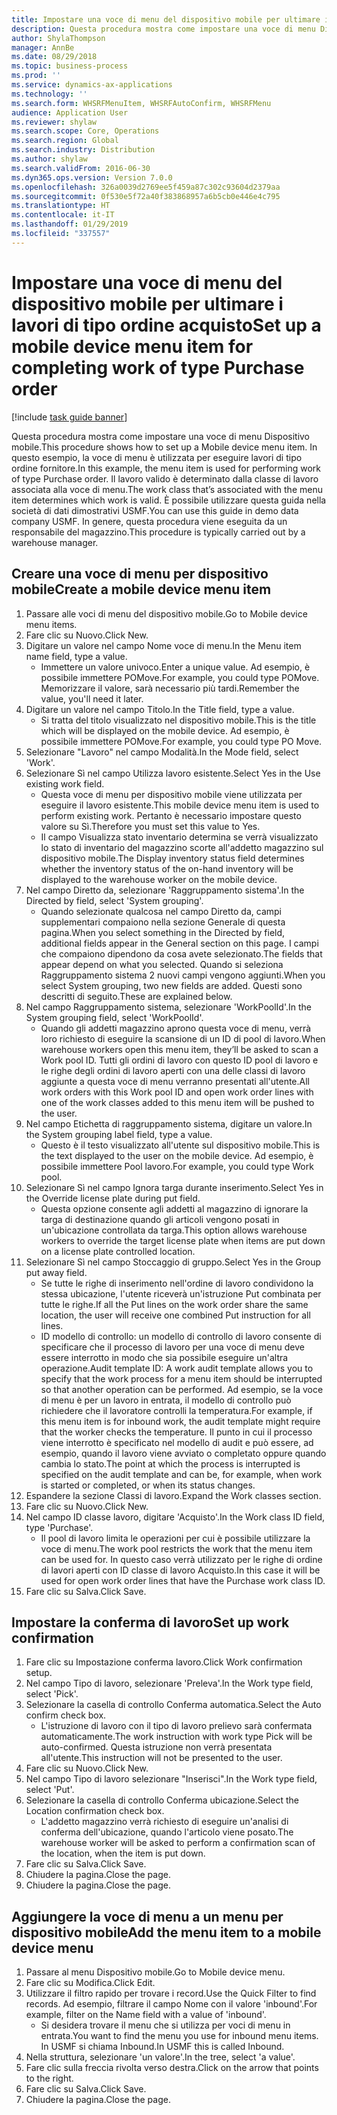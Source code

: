 ```yaml
---
title: Impostare una voce di menu del dispositivo mobile per ultimare i lavori di tipo ordine acquisto
description: Questa procedura mostra come impostare una voce di menu Dispositivo mobile.
author: ShylaThompson
manager: AnnBe
ms.date: 08/29/2018
ms.topic: business-process
ms.prod: ''
ms.service: dynamics-ax-applications
ms.technology: ''
ms.search.form: WHSRFMenuItem, WHSRFAutoConfirm, WHSRFMenu
audience: Application User
ms.reviewer: shylaw
ms.search.scope: Core, Operations
ms.search.region: Global
ms.search.industry: Distribution
ms.author: shylaw
ms.search.validFrom: 2016-06-30
ms.dyn365.ops.version: Version 7.0.0
ms.openlocfilehash: 326a0039d2769ee5f459a87c302c93604d2379aa
ms.sourcegitcommit: 0f530e5f72a40f383868957a6b5cb0e446e4c795
ms.translationtype: HT
ms.contentlocale: it-IT
ms.lasthandoff: 01/29/2019
ms.locfileid: "337557"
---
```

# <a name="set-up-a-mobile-device-menu-item-for-completing-work-of-type-purchase-order"></a><span data-ttu-id="8ff61-103">Impostare una voce di menu del dispositivo mobile per ultimare i lavori di tipo ordine acquisto</span><span class="sxs-lookup"><span data-stu-id="8ff61-103">Set up a mobile device menu item for completing work of type Purchase order</span></span>

[!include [task guide banner](../../includes/task-guide-banner.md)]

<span data-ttu-id="8ff61-104">Questa procedura mostra come impostare una voce di menu Dispositivo mobile.</span><span class="sxs-lookup"><span data-stu-id="8ff61-104">This procedure shows how to set up a Mobile device menu item.</span></span> <span data-ttu-id="8ff61-105">In questo esempio, la voce di menu è utilizzata per eseguire lavori di tipo ordine fornitore.</span><span class="sxs-lookup"><span data-stu-id="8ff61-105">In this example, the menu item is used for performing work of type Purchase order.</span></span> <span data-ttu-id="8ff61-106">Il lavoro valido è determinato dalla classe di lavoro associata alla voce di menu.</span><span class="sxs-lookup"><span data-stu-id="8ff61-106">The work class that’s associated with the menu item determines which work is valid.</span></span> <span data-ttu-id="8ff61-107">È possibile utilizzare questa guida nella società di dati dimostrativi USMF.</span><span class="sxs-lookup"><span data-stu-id="8ff61-107">You can use this guide in demo data company USMF.</span></span> <span data-ttu-id="8ff61-108">In genere, questa procedura viene eseguita da un responsabile del magazzino.</span><span class="sxs-lookup"><span data-stu-id="8ff61-108">This procedure is typically carried out by a warehouse manager.</span></span>


## <a name="create-a-mobile-device-menu-item"></a><span data-ttu-id="8ff61-109">Creare una voce di menu per dispositivo mobile</span><span class="sxs-lookup"><span data-stu-id="8ff61-109">Create a mobile device menu item</span></span>
1. <span data-ttu-id="8ff61-110">Passare alle voci di menu del dispositivo mobile.</span><span class="sxs-lookup"><span data-stu-id="8ff61-110">Go to Mobile device menu items.</span></span>
2. <span data-ttu-id="8ff61-111">Fare clic su Nuovo.</span><span class="sxs-lookup"><span data-stu-id="8ff61-111">Click New.</span></span>
3. <span data-ttu-id="8ff61-112">Digitare un valore nel campo Nome voce di menu.</span><span class="sxs-lookup"><span data-stu-id="8ff61-112">In the Menu item name field, type a value.</span></span>
    * <span data-ttu-id="8ff61-113">Immettere un valore univoco.</span><span class="sxs-lookup"><span data-stu-id="8ff61-113">Enter a unique value.</span></span> <span data-ttu-id="8ff61-114">Ad esempio, è possibile immettere POMove.</span><span class="sxs-lookup"><span data-stu-id="8ff61-114">For example, you could type POMove.</span></span> <span data-ttu-id="8ff61-115">Memorizzare il valore, sarà necessario più tardi.</span><span class="sxs-lookup"><span data-stu-id="8ff61-115">Remember the value, you'll need it later.</span></span>  
4. <span data-ttu-id="8ff61-116">Digitare un valore nel campo Titolo.</span><span class="sxs-lookup"><span data-stu-id="8ff61-116">In the Title field, type a value.</span></span>
    * <span data-ttu-id="8ff61-117">Si tratta del titolo visualizzato nel dispositivo mobile.</span><span class="sxs-lookup"><span data-stu-id="8ff61-117">This is the title which will be displayed on the mobile device.</span></span> <span data-ttu-id="8ff61-118">Ad esempio, è possibile immettere POMove.</span><span class="sxs-lookup"><span data-stu-id="8ff61-118">For example, you could type PO Move.</span></span>  
5. <span data-ttu-id="8ff61-119">Selezionare "Lavoro" nel campo Modalità.</span><span class="sxs-lookup"><span data-stu-id="8ff61-119">In the Mode field, select 'Work'.</span></span>
6. <span data-ttu-id="8ff61-120">Selezionare Sì nel campo Utilizza lavoro esistente.</span><span class="sxs-lookup"><span data-stu-id="8ff61-120">Select Yes in the Use existing work field.</span></span>
    * <span data-ttu-id="8ff61-121">Questa voce di menu per dispositivo mobile viene utilizzata per eseguire il lavoro esistente.</span><span class="sxs-lookup"><span data-stu-id="8ff61-121">This mobile device menu item is used to perform existing work.</span></span> <span data-ttu-id="8ff61-122">Pertanto è necessario impostare questo valore su Sì.</span><span class="sxs-lookup"><span data-stu-id="8ff61-122">Therefore you must set this value to Yes.</span></span>  
    * <span data-ttu-id="8ff61-123">Il campo Visualizza stato inventario determina se verrà visualizzato lo stato di inventario del magazzino scorte all'addetto magazzino sul dispositivo mobile.</span><span class="sxs-lookup"><span data-stu-id="8ff61-123">The Display inventory status field determines whether the inventory status of the on-hand inventory will be displayed to the warehouse worker on the mobile device.</span></span>  
7. <span data-ttu-id="8ff61-124">Nel campo Diretto da, selezionare 'Raggruppamento sistema'.</span><span class="sxs-lookup"><span data-stu-id="8ff61-124">In the Directed by field, select 'System grouping'.</span></span>
    * <span data-ttu-id="8ff61-125">Quando selezionate qualcosa nel campo Diretto da, campi supplementari compaiono nella sezione Generale di questa pagina.</span><span class="sxs-lookup"><span data-stu-id="8ff61-125">When you select something in the Directed by field, additional fields appear in the General section on this page.</span></span> <span data-ttu-id="8ff61-126">I campi che compaiono dipendono da cosa avete selezionato.</span><span class="sxs-lookup"><span data-stu-id="8ff61-126">The fields that appear depend on what you selected.</span></span> <span data-ttu-id="8ff61-127">Quando si seleziona Raggruppamento sistema 2 nuovi campi vengono aggiunti.</span><span class="sxs-lookup"><span data-stu-id="8ff61-127">When you select System grouping, two new fields are added.</span></span> <span data-ttu-id="8ff61-128">Questi sono descritti di seguito.</span><span class="sxs-lookup"><span data-stu-id="8ff61-128">These are explained below.</span></span>  
8. <span data-ttu-id="8ff61-129">Nel campo Raggruppamento sistema, selezionare 'WorkPoolId'.</span><span class="sxs-lookup"><span data-stu-id="8ff61-129">In the System grouping field, select 'WorkPoolId'.</span></span>
    * <span data-ttu-id="8ff61-130">Quando gli addetti magazzino aprono questa voce di menu, verrà loro richiesto di eseguire la scansione di un ID di pool di lavoro.</span><span class="sxs-lookup"><span data-stu-id="8ff61-130">When warehouse workers open this menu item, they’ll be asked to scan a Work pool ID.</span></span> <span data-ttu-id="8ff61-131">Tutti gli ordini di lavoro con questo ID pool di lavoro e le righe degli ordini di lavoro aperti con una delle classi di lavoro aggiunte a questa voce di menu verranno presentati all'utente.</span><span class="sxs-lookup"><span data-stu-id="8ff61-131">All work orders with this Work pool ID and open work order lines with one of the work classes added to this menu item will be pushed to the user.</span></span>  
9. <span data-ttu-id="8ff61-132">Nel campo Etichetta di raggruppamento sistema, digitare un valore.</span><span class="sxs-lookup"><span data-stu-id="8ff61-132">In the System grouping label field, type a value.</span></span>
    * <span data-ttu-id="8ff61-133">Questo è il testo visualizzato all'utente sul dispositivo mobile.</span><span class="sxs-lookup"><span data-stu-id="8ff61-133">This is the text displayed to the user on the mobile device.</span></span> <span data-ttu-id="8ff61-134">Ad esempio, è possibile immettere Pool lavoro.</span><span class="sxs-lookup"><span data-stu-id="8ff61-134">For example, you could type Work pool.</span></span>  
10. <span data-ttu-id="8ff61-135">Selezionare Sì nel campo Ignora targa durante inserimento.</span><span class="sxs-lookup"><span data-stu-id="8ff61-135">Select Yes in the Override license plate during put field.</span></span>
    * <span data-ttu-id="8ff61-136">Questa opzione consente agli addetti al magazzino di ignorare la targa di destinazione quando gli articoli vengono posati in un'ubicazione controllata da targa.</span><span class="sxs-lookup"><span data-stu-id="8ff61-136">This option allows warehouse workers to override the target license plate when items are put down on a license plate controlled location.</span></span>  
11. <span data-ttu-id="8ff61-137">Selezionare Sì nel campo Stoccaggio di gruppo.</span><span class="sxs-lookup"><span data-stu-id="8ff61-137">Select Yes in the Group put away field.</span></span>
    * <span data-ttu-id="8ff61-138">Se tutte le righe di inserimento nell'ordine di lavoro condividono la stessa ubicazione, l'utente riceverà un'istruzione Put combinata per tutte le righe.</span><span class="sxs-lookup"><span data-stu-id="8ff61-138">If all the Put lines on the work order share the same location, the user will receive one combined Put instruction for all lines.</span></span>  
    * <span data-ttu-id="8ff61-139">ID modello di controllo: un modello di controllo di lavoro consente di specificare che il processo di lavoro per una voce di menu deve essere interrotto in modo che sia possibile eseguire un'altra operazione.</span><span class="sxs-lookup"><span data-stu-id="8ff61-139">Audit template ID: A work audit template allows you to specify that the work process for a menu item should be interrupted so that another operation can be performed.</span></span> <span data-ttu-id="8ff61-140">Ad esempio, se la voce di menu è per un lavoro in entrata, il modello di controllo può richiedere che il lavoratore controlli la temperatura.</span><span class="sxs-lookup"><span data-stu-id="8ff61-140">For example, if this menu item is for inbound work, the audit template might require that the worker checks the temperature.</span></span> <span data-ttu-id="8ff61-141">Il punto in cui il processo viene interrotto è specificato nel modello di audit e può essere, ad esempio, quando il lavoro viene avviato o completato oppure quando cambia lo stato.</span><span class="sxs-lookup"><span data-stu-id="8ff61-141">The point at which the process is interrupted is specified on the audit template and can be, for example, when work is started or completed, or when its status changes.</span></span>  
12. <span data-ttu-id="8ff61-142">Espandere la sezione Classi di lavoro.</span><span class="sxs-lookup"><span data-stu-id="8ff61-142">Expand the Work classes section.</span></span>
13. <span data-ttu-id="8ff61-143">Fare clic su Nuovo.</span><span class="sxs-lookup"><span data-stu-id="8ff61-143">Click New.</span></span>
14. <span data-ttu-id="8ff61-144">Nel campo ID classe lavoro, digitare 'Acquisto'.</span><span class="sxs-lookup"><span data-stu-id="8ff61-144">In the Work class ID field, type 'Purchase'.</span></span>
    * <span data-ttu-id="8ff61-145">Il pool di lavoro limita le operazioni per cui è possibile utilizzare la voce di menu.</span><span class="sxs-lookup"><span data-stu-id="8ff61-145">The work pool restricts the work that the menu item can be used for.</span></span> <span data-ttu-id="8ff61-146">In questo caso verrà utilizzato per le righe di ordine di lavori aperti con ID classe di lavoro Acquisto.</span><span class="sxs-lookup"><span data-stu-id="8ff61-146">In this case it will be used for open work order lines that have the Purchase work class ID.</span></span>  
15. <span data-ttu-id="8ff61-147">Fare clic su Salva.</span><span class="sxs-lookup"><span data-stu-id="8ff61-147">Click Save.</span></span>

## <a name="set-up-work-confirmation"></a><span data-ttu-id="8ff61-148">Impostare la conferma di lavoro</span><span class="sxs-lookup"><span data-stu-id="8ff61-148">Set up work confirmation</span></span>
1. <span data-ttu-id="8ff61-149">Fare clic su Impostazione conferma lavoro.</span><span class="sxs-lookup"><span data-stu-id="8ff61-149">Click Work confirmation setup.</span></span>
2. <span data-ttu-id="8ff61-150">Nel campo Tipo di lavoro, selezionare 'Preleva'.</span><span class="sxs-lookup"><span data-stu-id="8ff61-150">In the Work type field, select 'Pick'.</span></span>
3. <span data-ttu-id="8ff61-151">Selezionare la casella di controllo Conferma automatica.</span><span class="sxs-lookup"><span data-stu-id="8ff61-151">Select the Auto confirm check box.</span></span>
    * <span data-ttu-id="8ff61-152">L'istruzione di lavoro con il tipo di lavoro prelievo sarà confermata automaticamente.</span><span class="sxs-lookup"><span data-stu-id="8ff61-152">The work instruction with work type Pick will be auto-confirmed.</span></span> <span data-ttu-id="8ff61-153">Questa istruzione non verrà presentata all'utente.</span><span class="sxs-lookup"><span data-stu-id="8ff61-153">This instruction will not be presented to the user.</span></span>  
4. <span data-ttu-id="8ff61-154">Fare clic su Nuovo.</span><span class="sxs-lookup"><span data-stu-id="8ff61-154">Click New.</span></span>
5. <span data-ttu-id="8ff61-155">Nel campo Tipo di lavoro selezionare "Inserisci".</span><span class="sxs-lookup"><span data-stu-id="8ff61-155">In the Work type field, select 'Put'.</span></span>
6. <span data-ttu-id="8ff61-156">Selezionare la casella di controllo Conferma ubicazione.</span><span class="sxs-lookup"><span data-stu-id="8ff61-156">Select the Location confirmation check box.</span></span>
    * <span data-ttu-id="8ff61-157">L'addetto magazzino verrà richiesto di eseguire un'analisi di conferma dell'ubicazione, quando l'articolo viene posato.</span><span class="sxs-lookup"><span data-stu-id="8ff61-157">The warehouse worker will be asked to perform a confirmation scan of the location, when the item is put down.</span></span>  
7. <span data-ttu-id="8ff61-158">Fare clic su Salva.</span><span class="sxs-lookup"><span data-stu-id="8ff61-158">Click Save.</span></span>
8. <span data-ttu-id="8ff61-159">Chiudere la pagina.</span><span class="sxs-lookup"><span data-stu-id="8ff61-159">Close the page.</span></span>
9. <span data-ttu-id="8ff61-160">Chiudere la pagina.</span><span class="sxs-lookup"><span data-stu-id="8ff61-160">Close the page.</span></span>

## <a name="add-the-menu-item-to-a-mobile-device-menu"></a><span data-ttu-id="8ff61-161">Aggiungere la voce di menu a un menu per dispositivo mobile</span><span class="sxs-lookup"><span data-stu-id="8ff61-161">Add the menu item to a mobile device menu</span></span>
1. <span data-ttu-id="8ff61-162">Passare al menu Dispositivo mobile.</span><span class="sxs-lookup"><span data-stu-id="8ff61-162">Go to Mobile device menu.</span></span>
2. <span data-ttu-id="8ff61-163">Fare clic su Modifica.</span><span class="sxs-lookup"><span data-stu-id="8ff61-163">Click Edit.</span></span>
3. <span data-ttu-id="8ff61-164">Utilizzare il filtro rapido per trovare i record.</span><span class="sxs-lookup"><span data-stu-id="8ff61-164">Use the Quick Filter to find records.</span></span> <span data-ttu-id="8ff61-165">Ad esempio, filtrare il campo Nome con il valore 'inbound'.</span><span class="sxs-lookup"><span data-stu-id="8ff61-165">For example, filter on the Name field with a value of 'inbound'.</span></span>
    * <span data-ttu-id="8ff61-166">Si desidera trovare il menu che si utilizza per voci di menu in entrata.</span><span class="sxs-lookup"><span data-stu-id="8ff61-166">You want to find the menu you use for inbound menu items.</span></span> <span data-ttu-id="8ff61-167">In USMF si chiama Inbound.</span><span class="sxs-lookup"><span data-stu-id="8ff61-167">In USMF this is called Inbound.</span></span>  
4. <span data-ttu-id="8ff61-168">Nella struttura, selezionare 'un valore'.</span><span class="sxs-lookup"><span data-stu-id="8ff61-168">In the tree, select 'a value'.</span></span>
5. <span data-ttu-id="8ff61-169">Fare clic sulla freccia rivolta verso destra.</span><span class="sxs-lookup"><span data-stu-id="8ff61-169">Click on the arrow that points to the right.</span></span>
6. <span data-ttu-id="8ff61-170">Fare clic su Salva.</span><span class="sxs-lookup"><span data-stu-id="8ff61-170">Click Save.</span></span>
7. <span data-ttu-id="8ff61-171">Chiudere la pagina.</span><span class="sxs-lookup"><span data-stu-id="8ff61-171">Close the page.</span></span>

